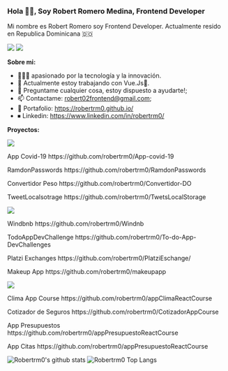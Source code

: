 <h3 align="start">Hola 👋🏽, Soy Robert Romero Medina, Frontend Developer</h3>

<p align="start" >Mi nombre es Robert Romero soy Frontend Developer. Actualmente resido en Republica Dominicana 🇩🇴</p>

<p >
<a href="https://twitter.com/robertrm00"><img src="https://img.shields.io/twitter/follow/Robertrm00?style=social" /></a>
<a href="https://github.com/Robertrm0"><img src="https://img.shields.io/github/followers/Robertrm0?label=follow&style=social" /></a>
</p>

**Sobre mi:**

- 👨🏽‍💻 apasionado por la tecnología y la innovación.
- 🌱 Actualmente estoy trabajando con Vue.Js💚.
- 💬 Preguntame cualquier cosa, estoy dispuesto a ayudarte!;
- 📫 Contactame: robert02frontend@gmail.com;
- 📍  Portafolio: https://robertrm0.github.io/
- ⏹ Linkedin: https://www.linkedin.com/in/robertrm0/


**Proyectos:**

<img src="https://img.shields.io/badge/javascript%20-%23323330.svg?&style=for-the-badge&logo=javascript&logoColor=%23F7DF1E"/>
<p>App Covid-19 https://github.com/robertrm0/App-covid-19 </p>
<p>RamdonPasswords https://github.com/robertrm0/RamdonPasswords</p>
<p>Convertidor Peso https://github.com/robertrm0/Convertidor-DO</p>
<p>TweetLocalsotrage https://github.com/robertrm0/TwetsLocalStorage</p>


<img src="https://img.shields.io/badge/vuejs%20-%2335495e.svg?&style=for-the-badge&logo=vue.js&logoColor=%234FC08D"/>
<p>Windbnb https://github.com/robertrm0/Windnb</p>
<p>TodoAppDevChallenge https://github.com/robertrm0/To-do-App-DevChallenges</p>
<p>Platzi Exchanges https://github.com/robertrm0/PlatziEschange/</p>
<p>Makeup App https://github.com/robertrm0/makeupapp</p>

<img src="https://img.shields.io/badge/react%20-%2320232a.svg?&style=for-the-badge&logo=react&logoColor=%2361DAFB"/>
<p>Clima App Course https://github.com/robertrm0/appClimaReactCourse</p>
<p>Cotizador de Seguros https://github.com/robertrm0/CotizadorAppCourse</p>
<p>App Presupuestos https://github.com/robertrm0/appPresupuestoReactCourse</p>
<p>App Citas https://github.com/robertrm0/appPresupuestoReactCourse</p>





![Robertrm0's github stats](https://github-readme-stats.vercel.app/api?username=robertrm0&show_icons=true&theme=light)
![Robertrm0 Top Langs](https://github-readme-stats.vercel.app/api/top-langs/?username=robertrm0&theme=light&layout=compact)
